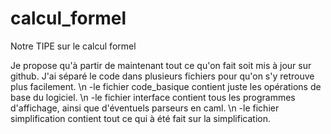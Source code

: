 # calcul_formel
Notre TIPE sur le calcul formel

Je propose qu'à partir de maintenant tout ce qu'on fait soit mis à jour sur github. J'ai séparé le code dans plusieurs fichiers pour qu'on s'y retrouve plus facilement.
\n -le fichier code_basique contient juste les opérations de base du logiciel.
\n -le fichier interface contient tous les programmes d'affichage, ainsi que d'éventuels parseurs en caml.
\n -le fichier simplification contient tout ce qui à été fait sur la simplification.

